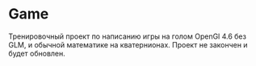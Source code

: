 # Game
Тренировочный проект по написанию игры на голом OpenGl 4.6 без GLM, и обычной математике на кватернионах.
Проект не закончен и будет обновлен.
